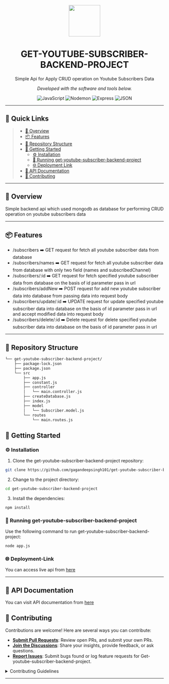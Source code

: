 <p align="center">
  <img src="https://cdn-icons-png.flaticon.com/512/6295/6295417.png" width="100" />
</p>
<p align="center">
    <h1 align="center">GET-YOUTUBE-SUBSCRIBER-BACKEND-PROJECT</h1>
</p>
<p align="center">
  Simple Api for Apply CRUD operation on Youtube Subscribers Data
  </p>
<p align="center">
		<em>Developed with the software and tools below.</em>
</p>
<p align="center">
	<img src="https://img.shields.io/badge/JavaScript-F7DF1E.svg?style=for-the-badge&logo=JavaScript&logoColor=black" alt="JavaScript">
	<img src="https://img.shields.io/badge/Nodemon-76D04B.svg?style=for-the-badge&logo=Nodemon&logoColor=white" alt="Nodemon">
	<img src="https://img.shields.io/badge/Express-000000.svg?style=for-the-badge&logo=Express&logoColor=white" alt="Express">
	<img src="https://img.shields.io/badge/JSON-000000.svg?style=for-the-badge&logo=JSON&logoColor=white" alt="JSON">
</p>
<hr>

## 🔗 Quick Links

> - [📍 Overview](#-overview)
> - [📦 Features](#-features)
> - [📂 Repository Structure](#-repository-structure)
> - [🚀 Getting Started](#-getting-started)
>   - [⚙️ Installation](#️-installation)
>   - [🤖 Running get-youtube-subscriber-backend-project](#-running-get-youtube-subscriber-backend-project)
>   - [🌐 Deployment Link](#-deployment-link)
> - [📄 API Documentation](#-api-documentation)
> - [🤝 Contributing](#-contributing)

---

## 📍 Overview

Simple backend api which used mongodb as database for performing CRUD operation on youtube subscribers data

---

## 📦 Features

- /subscribers ➡️ GET request for fetch all youtube subscriber data from database
- /subscribers/names ➡️ GET request for fetch all youtube subscriber data from database with only two field (names and subscribedChannel)
- /subscribers/:id ➡️ GET request for fetch specified youtube subscriber data from database on the basis of id parameter pass in url
- /subscribers/addNew ➡️ POST request for add new youtube subscriber data into database from passing data into request body
- /subscribers/update/:id ➡️ UPDATE request for update specified youtube subscriber data into database on the basis of id parameter pass in url and accept modified data into request body
- /subscribers/delete/:id ➡️ Delete request for delete specified youtube subscriber data into database on the basis of id parameter pass in url

---

## 📂 Repository Structure

```sh
└── get-youtube-subscriber-backend-project/
    ├── package-lock.json
    ├── package.json
    └── src
        ├── app.js
        ├── constant.js
        ├── controller
        │   └── main.controller.js
        ├── createDatabase.js
        ├── index.js
        ├── model
        │   └── Subscriber.model.js
        └── routes
            └── main.routes.js
```

## 🚀 Getting Started

### ⚙️ Installation

1. Clone the get-youtube-subscriber-backend-project repository:

```sh
git clone https://github.com/gagandeepsingh101/get-youtube-subscriber-backend-project
```

2. Change to the project directory:

```sh
cd get-youtube-subscriber-backend-project
```

3. Install the dependencies:

```sh
npm install
```

### 🤖 Running get-youtube-subscriber-backend-project

Use the following command to run get-youtube-subscriber-backend-project:

```sh
node app.js
```

### 🌐 Deployment-Link

  You can access live api from [here](https://get-youtube-subscriber-110.onrender.com/)

--- 

## 📄 API Documentation

You can visit API documentation from [here](https://documenter.getpostman.com/view/29682764/2s9YsQ7VJB)

## 🤝 Contributing

Contributions are welcome! Here are several ways you can contribute:

- **[Submit Pull Requests](https://github/gagandeepsingh101/get-youtube-subscriber-backend-project/blob/main/CONTRIBUTING.md)**: Review open PRs, and submit your own PRs.
- **[Join the Discussions](https://github/gagandeepsingh101/get-youtube-subscriber-backend-project/discussions)**: Share your insights, provide feedback, or ask questions.
- **[Report Issues](https://github/gagandeepsingh101/get-youtube-subscriber-backend-project/issues)**: Submit bugs found or log feature requests for Get-youtube-subscriber-backend-project.

<details closed>
    <summary>Contributing Guidelines</summary>

1. **Fork the Repository**: Start by forking the project repository to your GitHub account.
2. **Clone Locally**: Clone the forked repository to your local machine using a Git client.
   ```sh
   git clone https://github.com/gagandeepsingh101/get-youtube-subscriber-backend-project
   ```
3. **Create a New Branch**: Always work on a new branch, giving it a descriptive name.
   ```sh
   git checkout -b new-feature-x
   ```
4. **Make Your Changes**: Develop and test your changes locally.
5. **Commit Your Changes**: Commit with a clear message describing your updates.
   ```sh
   git commit -m 'Implemented new feature x.'
   ```
6. **Push to GitHub**: Push the changes to your forked repository.
   ```sh
   git push origin new-feature-x
   ```
7. **Submit a Pull Request**: Create a PR against the original project repository. Clearly describe the changes and their motivations.

Once your PR is reviewed and approved, it will be merged into the main branch.

</details>

---
